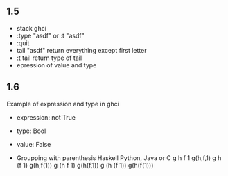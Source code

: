 ## 1.5 
- stack ghci
- :type "asdf" or :t "asdf"
- :quit
- tail "asdf" return everything except first letter
- :t tail return type of tail 
- epression of value and type

## 1.6
Example of expression and type in ghci
- expression: not True 
- type: Bool
- value: False

- Groupping with parenthesis
Haskell     Python, Java or C
g h f 1	    g(h,f,1)
g h (f 1)	g(h,f(1))
g (h f 1)	g(h(f,1))
g (h (f 1))	g(h(f(1)))
